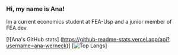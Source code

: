 ### Hi, my name is Ana!

Im a current economics student at FEA-Usp and a junior member of FEA.dev.

[![Ana's GitHub stats] (https://github-readme-stats.vercel.app/api?username=ana-werneck)]
[![Top Langs](https://github-readme-stats.vercel.app/api/top-langs/?username=ana-werneck)]
